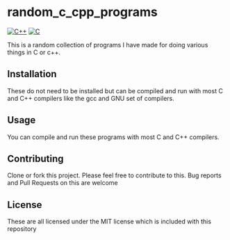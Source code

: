# random_c_cpp_programs

[![C++](https://img.shields.io/badge/C++-Solutions-blue.svg?style=flat&logo=c%2B%2B)](https://your-link)
[![C](https://img.shields.io/badge/C-Solutions-blue.svg?style=flat&logo=c)](https://your-link)

This is a random collection of programs I have made for doing various things in C or c++.

## Installation

These do not need to be installed but can be compiled and run with most C and C++ compilers like the gcc and GNU set of compilers.

## Usage

You can compile and run these programs with most C and C++ compilers.

## Contributing

Clone or fork this project.  Please feel free to contribute to this.  Bug reports and Pull Requests on this are welcome

## License

These are all licensed under the MIT license which is included with this repository
